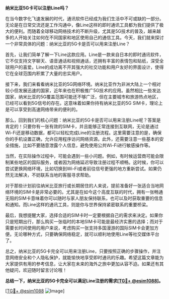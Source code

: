 **纳米比亚5G卡可以注册Line吗？**

在当今数字化飞速发展的时代，通讯软件已经成为我们生活中不可或缺的一部分。无论是在日常交流还是工作沟通中，像Line这样的即时通讯工具都为我们提供了极大的便利。而随着全球移动网络技术的不断升级，尤其是5G技术的普及，越来越多的人开始关注如何在不同国家和地区使用自己的通信工具。今天，我们就来探讨一个非常具体的问题：纳米比亚的5G卡是否可以用来注册Line？

首先，让我们简单了解一下Line这款应用。Line是一款来自日本的即时通讯软件，它不仅支持文字聊天、语音通话和视频通话，还拥有丰富的表情包和贴纸，深受全球用户的喜爱。Line的成功离不开其强大的社交功能和用户友好的界面设计，使得它在全球范围内积累了大量的忠实用户。

接下来，我们来看看纳米比亚的5G网络环境。纳米比亚作为非洲大陆上一个相对较小但发展迅速的国家，近年来也在积极推广5G技术的应用。虽然相比一些发达国家，纳米比亚的5G覆盖范围可能还不够广泛，但在主要城市和旅游热点地区，已经可以看到5G信号的存在。这意味着如果你持有纳米比亚的5G SIM卡，理论上是可以享受到高速网络带来的便利的。

那么，回到我们的核心问题：纳米比亚的5G卡是否可以用来注册Line呢？答案是肯定的！只要你有一张有效的SIM卡，并且能够正常连接到互联网，无论是通过Wi-Fi还是移动数据，都可以轻松完成Line的注册流程。这里需要注意的是，确保你的手机设置正确，允许应用程序访问网络资源。此外，还需要注意一些基本的安全措施，比如不要随意泄露个人信息，避免使用公共Wi-Fi进行敏感操作等。

当然，在实际操作过程中，可能会遇到一些小问题。例如，有时候运营商可能会限制某些地区的国际服务，或者因为网络延迟导致注册过程不顺畅。这时候，你可以尝试更换网络环境，比如切换到Wi-Fi或者前往信号更强的地方重新尝试。如果仍然无法解决，不妨联系当地的客服寻求帮助。

对于那些计划前往纳米比亚旅行或长期居住的人来说，提前准备好一张适合当地网络环境的SIM卡是非常必要的。尤其是在如今这个高度互联的时代，拥有一张畅通无阻的SIM卡意味着你可以随时与家人朋友保持联系，也可以及时获取重要的信息和通知。而Line这样的通讯工具，则是你与世界保持紧密联系的重要桥梁。

最后，我想提醒大家，选择合适的SIM卡时一定要根据自己的需求来决定。如果你只是短期出行，那么购买一张临时的本地SIM卡可能是最经济实惠的选择；而对于需要长时间使用的用户来说，考虑购买一张支持多国漫游的国际SIM卡会更加方便。无论哪种方式，只要确保网络稳定，就可以顺利地使用Line等社交媒体平台了。

总之，纳米比亚的5G卡完全可以用来注册Line，只要按照正确的步骤操作，并注意网络安全和个人隐私保护，就能愉快地享受即时通讯的乐趣。希望这篇文章能为大家提供有用的参考信息，让大家在未来的海外之旅中更加从容不迫。如果还有其他疑问，欢迎随时留言讨论哦！

**总结一下，纳米比亚的5G卡完全可以满足Line注册的需求[[TG💪+ @esim1088](https://t.me/s/esim1088)]。**

[[TG💪+ @esim1088](https://t.me/s/esim1088) ![Image](https://i.postimg.cc/4NQfJmqS/Snipaste-2025-05-13-00-14-12.png)]